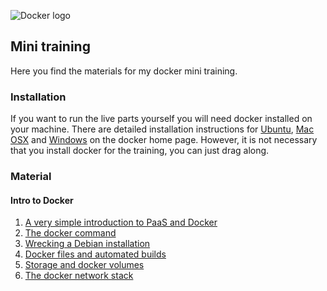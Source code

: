 ![Docker logo](https://upload.wikimedia.org/wikipedia/commons/7/79/Docker_%28container_engine%29_logo.png)

## Mini training

Here you find the materials for my docker mini training.

### Installation

If you want to run the live parts yourself you will need docker installed on your machine. There are detailed
installation instructions for [Ubuntu](https://docs.docker.com/engine/installation/linux/ubuntu/),
[Mac OSX](https://docs.docker.com/docker-for-mac/install/) and [Windows](https://docs.docker.com/docker-for-windows/install/)
on the docker home page. However, it is not necessary that you install docker
for the training, you can just drag along.

### Material

#### Intro to Docker

1. [A very simple introduction to PaaS and Docker](https://speakerdeck.com/cdiener/docker-mini-training)
2. [The docker command](docker_command.md)
3. [Wrecking a Debian installation](wrecking_debian.md)
4. [Docker files and automated builds](docker_builds.md)
5. [Storage and docker volumes](docker_volumes.md)
6. [The docker network stack](docker_networks.md)
